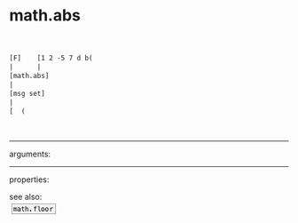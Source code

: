 # math.abs

```


[F]    [1 2 -5 7 d b(
|      |
[math.abs]
|
[msg set]
|
[  (

            
```
---
arguments:


---
properties:


see also:<br>
![math.floor](img/object_math.floor.png)
